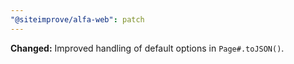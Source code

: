 ```yaml
---
"@siteimprove/alfa-web": patch
---
```


**Changed:** Improved handling of default options in `Page#.toJSON()`.
